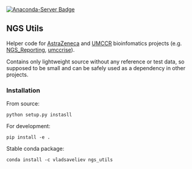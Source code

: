 [![Anaconda-Server Badge](https://anaconda.org/vladsaveliev/ngs_utils/badges/installer/conda.svg)](https://conda.anaconda.org/vladsaveliev)

## NGS Utils

Helper code for [AstraZeneca](https://github.com/AstraZeneca-NGS) and [UMCCR](https://github.com/umccr) bioinfomatics projects 
(e.g. [NGS_Reporting](https://github.com/AstraZeneca-NGS/NGS_Reporting), [umccrise](https://github.com/umccr/umccrise)).

Contains only lightweight source without any reference or test data, so supposed to be small and can be safely used as 
a dependency in other projects.


### Installation

From source:

```
python setup.py instasll
```

For development:

```
pip install -e .
```

Stable conda package:

```
conda install -c vladsaveliev ngs_utils
```
